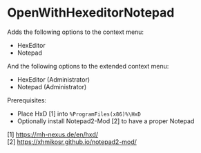 # OpenWithHexeditorNotepad
Adds the following options to the context menu:
* HexEditor
* Notepad

And the following options to the extended context menu:
* HexEditor (Administrator)
* Notepad (Administrator)

Prerequisites:
* Place HxD [1] into ```%ProgramFiles(x86)%\HxD```
* Optionally install Notepad2-Mod [2] to have a proper Notepad


[1] https://mh-nexus.de/en/hxd/  
[2] https://xhmikosr.github.io/notepad2-mod/
